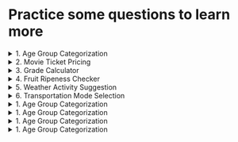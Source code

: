 # Practice some questions to learn more

<details>
<summary>1. Age Group Categorization
</summary>
Classify a person's age group: Child (< 13), Teenager (13-19), Adult (20-59), Senior (60+).
</details>

<details>
<summary>2. Movie Ticket Pricing
</summary>
Problem: Movie tickets are priced based on age: $12 for adults (18 and over), $8 for children. Everyone
</details>

<details>
<summary>3. Grade Calculator
</summary>
Problem: Assign a letter grade based on a student's score: A (90-100), B (80-89), C (70-79), D (60-69), F (below 60).
</details>

<details>
<summary>4. Fruit Ripeness Checker
</summary>
Problem: Determine if a fruit is ripe, overripe, or unripe based on its color. (e.g., Banana: Green - Unripe,
Yellow - Ripe, Brown - Overripe)
</details>

<details>
<summary>5. Weather Activity Suggestion
</summary>
Problem: Suggest an activity based on the weather (e.g., Sunny - Go for a walk, Rainy - Read a book,Snowy - Build a snowman)
</details>

<details>
<summary>6. Transportation Mode Selection
</summary>
Problem: Choose a mode of transportation based on the distance (e.g., less than 3 km: Walk, 3-15 km: Bike, >15 km: Car).
</details>

<details>
<summary>1. Age Group Categorization
</summary>
Classify a person's age group: Child (< 13), Teenager (13-19), Adult (20-59), Senior (60+).
</details>

<details>
<summary>1. Age Group Categorization
</summary>
Classify a person's age group: Child (< 13), Teenager (13-19), Adult (20-59), Senior (60+).
</details>

<details>
<summary>1. Age Group Categorization
</summary>
Classify a person's age group: Child (< 13), Teenager (13-19), Adult (20-59), Senior (60+).
</details>

<details>
<summary>1. Age Group Categorization
</summary>
Classify a person's age group: Child (< 13), Teenager (13-19), Adult (20-59), Senior (60+).
</details>